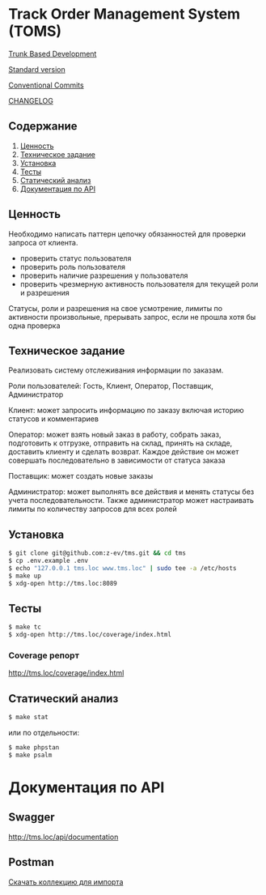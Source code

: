 # Track Order Management System (TOMS)
[Trunk Based Development](https://trunkbaseddevelopment.com/)

[Standard version](https://github.com/conventional-changelog/standard-version)

[Conventional Commits](https://www.conventionalcommits.org/en/v1.0.0-beta.2/)

[CHANGELOG](CHANGELOG.md)

## Содержание
1. [Ценность](#ценность)
2. [Техническое задание](#техническое-задание)
3. [Установка](#установка)
4. [Тесты](#тесты)
5. [Статический анализ](#статический-анализ)
6. [Документация по API](#документация-по-API)

## Ценность
Необходимо написать паттерн цепочку обязанностей для проверки запроса от клиента.
- проверить статус пользователя
- проверить роль пользователя
- проверить наличие разрешения у пользователя
- проверить чрезмерную активность пользователя для текущей роли и разрешения

Статусы, роли и разрешения на свое усмотрение, лимиты по активности произвольные, прерывать запрос, если не прошла хотя бы одна проверка
## Техническое задание
Реализовать систему отслеживания информации по заказам.

Роли пользователей: Гость, Клиент, Оператор, Поставщик, Администратор

Клиент:
может запросить информацию по заказу включая историю статусов и комментариев

Оператор: может взять новый заказ в работу, собрать заказ, подготовить к отгрузке, отправить на склад, принять на складе, доставить клиенту и сделать возврат. Каждое действие он может совершать последовательно в зависимости от статуса заказа

Поставщик: может создать новые заказы

Администратор: может выполнять все действия и менять статусы без учета последовательности. Также администратор может настраивать лимиты по количеству запросов для всех ролей

## Установка
```bash
$ git clone git@github.com:z-ev/tms.git && cd tms 
$ cp .env.example .env
$ echo "127.0.0.1 tms.loc www.tms.loc" | sudo tee -a /etc/hosts
$ make up
$ xdg-open http://tms.loc:8089
```

## Тесты
```bash
$ make tc
$ xdg-open http://tms.loc/coverage/index.html
```
### Coverage репорт
http://tms.loc/coverage/index.html

## Статический анализ
```bash
$ make stat
```
или по отдельности:
```bash
$ make phpstan
$ make psalm
```

# Документация по API
## Swagger
http://tms.loc/api/documentation

## Postman
[Скачать коллекцию для импорта](./docs/TOMS.postman_collection.json)
